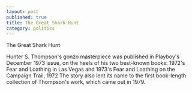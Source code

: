 ```yaml
---
layout: post
published: true
title: The Great Shark Hunt
category: politics
---
```


The Great Shark Hunt

Hunter S. Thompson's gonzo masterpiece was published in Playboy's December 1973 issue, on the heels of his two best-known books: 1972's Fear and Loathing in Las Vegas and 1973's Fear and Loathing on the Campaign Trail, 1972 The story also lent its name to the first book-length collection of Thompson's work, which came out in 1979.